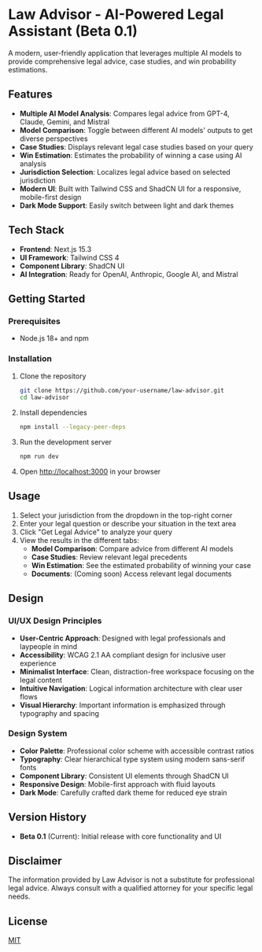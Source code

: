 # Law Advisor - AI-Powered Legal Assistant (Beta 0.1)

A modern, user-friendly application that leverages multiple AI models to provide comprehensive legal advice, case studies, and win probability estimations.

## Features

- **Multiple AI Model Analysis**: Compares legal advice from GPT-4, Claude, Gemini, and Mistral
- **Model Comparison**: Toggle between different AI models' outputs to get diverse perspectives
- **Case Studies**: Displays relevant legal case studies based on your query
- **Win Estimation**: Estimates the probability of winning a case using AI analysis
- **Jurisdiction Selection**: Localizes legal advice based on selected jurisdiction
- **Modern UI**: Built with Tailwind CSS and ShadCN UI for a responsive, mobile-first design
- **Dark Mode Support**: Easily switch between light and dark themes

## Tech Stack

- **Frontend**: Next.js 15.3
- **UI Framework**: Tailwind CSS 4
- **Component Library**: ShadCN UI
- **AI Integration**: Ready for OpenAI, Anthropic, Google AI, and Mistral

## Getting Started

### Prerequisites

- Node.js 18+ and npm

### Installation

1. Clone the repository
   ```bash
   git clone https://github.com/your-username/law-advisor.git
   cd law-advisor
   ```

2. Install dependencies
   ```bash
   npm install --legacy-peer-deps
   ```

3. Run the development server
   ```bash
   npm run dev
   ```

4. Open [http://localhost:3000](http://localhost:3000) in your browser

## Usage

1. Select your jurisdiction from the dropdown in the top-right corner
2. Enter your legal question or describe your situation in the text area
3. Click "Get Legal Advice" to analyze your query
4. View the results in the different tabs:
   - **Model Comparison**: Compare advice from different AI models
   - **Case Studies**: Review relevant legal precedents
   - **Win Estimation**: See the estimated probability of winning your case
   - **Documents**: (Coming soon) Access relevant legal documents

## Design

### UI/UX Design Principles

- **User-Centric Approach**: Designed with legal professionals and laypeople in mind
- **Accessibility**: WCAG 2.1 AA compliant design for inclusive user experience
- **Minimalist Interface**: Clean, distraction-free workspace focusing on the legal content
- **Intuitive Navigation**: Logical information architecture with clear user flows
- **Visual Hierarchy**: Important information is emphasized through typography and spacing

### Design System

- **Color Palette**: Professional color scheme with accessible contrast ratios
- **Typography**: Clear hierarchical type system using modern sans-serif fonts
- **Component Library**: Consistent UI elements through ShadCN UI
- **Responsive Design**: Mobile-first approach with fluid layouts
- **Dark Mode**: Carefully crafted dark theme for reduced eye strain

## Version History

- **Beta 0.1** (Current): Initial release with core functionality and UI

## Disclaimer

The information provided by Law Advisor is not a substitute for professional legal advice. Always consult with a qualified attorney for your specific legal needs.

## License

[MIT](LICENSE)
